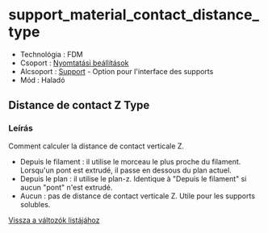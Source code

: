 # support\_material\_contact\_distance\_type

* Technológia : FDM
* Csoport : [Nyomtatási beállítások](../../konfig/print_settings.md)
* Alcsoport : [Support](../../beallitasok/print_settings.md#support) - Option pour l'interface des supports
* Mód : Haladó

## Distance de contact Z Type

### Leírás

Comment calculer la distance de contact verticale Z.

* Depuis le filament : il utilise le morceau le plus proche du filament. Lorsqu'un pont est extrudé, il passe en dessous du plan actuel.
* Depuis le plan : il utilise le plan-z. Identique à \"Depuis le filament\" si aucun \"pont\" n'est extrudé.
* Aucun : pas de distance de contact verticale Z. Utile pour les supports solubles. 

[Vissza a változók listájához](/)


